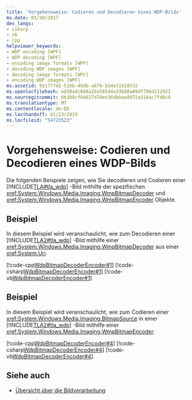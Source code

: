 ```yaml
---
title: 'Vorgehensweise: Codieren und Decodieren eines WDP-Bilds'
ms.date: 03/30/2017
dev_langs:
- csharp
- vb
- cpp
helpviewer_keywords:
- WDP encoding [WPF]
- WDP decoding [WPF]
- encoding image formats [WPF]
- decoding WDP images [WPF]
- decoding image formats [WPF]
- encoding WDP images [WPF]
ms.assetid: 911777d1-516b-49db-a87b-b54e31b18532
ms.openlocfilehash: ed30adc668a2ba58544a33b88a89d779bd112921
ms.sourcegitcommit: 6b308cf6d627d78ee36dbbae8972a310ac7fd6c8
ms.translationtype: MT
ms.contentlocale: de-DE
ms.lasthandoff: 01/23/2019
ms.locfileid: "54723523"
---
```

# <a name="how-to-encode-and-decode-a-wdp-image"></a>Vorgehensweise: Codieren und Decodieren eines WDP-Bilds
Die folgenden Beispiele zeigen, wie Sie decodieren und Codieren einer [!INCLUDE[TLA#tla_wdp](../../../../includes/tlasharptla-wdp-md.md)] -Bild mithilfe der spezifischen <xref:System.Windows.Media.Imaging.WmpBitmapDecoder> und <xref:System.Windows.Media.Imaging.WmpBitmapEncoder> Objekte.  
  
## <a name="example"></a>Beispiel  
 In diesem Beispiel wird veranschaulicht, wie zum Decodieren einer [!INCLUDE[TLA2#tla_wdp](../../../../includes/tla2sharptla-wdp-md.md)] -Bild mithilfe einer <xref:System.Windows.Media.Imaging.WmpBitmapDecoder> aus einer <xref:System.Uri>.  
  
 [!code-cpp[WdpBitmapDecoderEncoder#1](../../../../samples/snippets/cpp/VS_Snippets_Wpf/WdpBitmapDecoderEncoder/CPP/WDPEncoderDecoder.cpp#1)]
 [!code-csharp[WdpBitmapDecoderEncoder#1](../../../../samples/snippets/csharp/VS_Snippets_Wpf/WdpBitmapDecoderEncoder/CSharp/WDPEncoderDecoder.cs#1)]
 [!code-vb[WdpBitmapDecoderEncoder#1](../../../../samples/snippets/visualbasic/VS_Snippets_Wpf/WdpBitmapDecoderEncoder/VB/WDPEncoderDecoder.vb#1)]  
  
## <a name="example"></a>Beispiel  
 In diesem Beispiel wird veranschaulicht, wie zum Codieren einer <xref:System.Windows.Media.Imaging.BitmapSource> in einer [!INCLUDE[TLA2#tla_wdp](../../../../includes/tla2sharptla-wdp-md.md)] -Bild mithilfe einer <xref:System.Windows.Media.Imaging.WmpBitmapEncoder>.  
  
 [!code-cpp[WdpBitmapDecoderEncoder#4](../../../../samples/snippets/cpp/VS_Snippets_Wpf/WdpBitmapDecoderEncoder/CPP/WDPEncoderDecoder.cpp#4)]
 [!code-csharp[WdpBitmapDecoderEncoder#4](../../../../samples/snippets/csharp/VS_Snippets_Wpf/WdpBitmapDecoderEncoder/CSharp/WDPEncoderDecoder.cs#4)]
 [!code-vb[WdpBitmapDecoderEncoder#4](../../../../samples/snippets/visualbasic/VS_Snippets_Wpf/WdpBitmapDecoderEncoder/VB/WDPEncoderDecoder.vb#4)]  
  
## <a name="see-also"></a>Siehe auch
- [Übersicht über die Bildverarbeitung](../../../../docs/framework/wpf/graphics-multimedia/imaging-overview.md)

